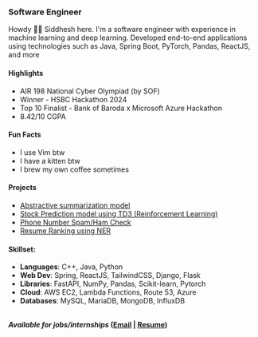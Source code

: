 ### Software Engineer

Howdy 👋🤠 Siddhesh here. I'm a software engineer with experience in machine learning and deep learning. Developed end-to-end applications using technologies such as Java, Spring Boot, PyTorch, Pandas, ReactJS, and more

#### Highlights
- AIR 198 National Cyber Olympiad (by SOF)
- Winner - HSBC Hackathon 2024
- Top 10 Finalist - Bank of Baroda x Microsoft Azure Hackathon
- 8.42/10 CGPA

#### Fun Facts
- I use Vim btw
- I have a kitten btw
- I brew my own coffee sometimes

#### Projects
- <a href="https://huggingface.co/siddheshtv/abstractive_summarization" target="_blank">Abstractive summarization model</a>
- <a href="https://github.com/siddheshtv/td3-stock-aapl" target="_blank">Stock Prediction model using TD3 (Reinforcement Learning)</a>
- <a href="https://github.com/siddheshtv/phone-spam" target="_blank">Phone Number Spam/Ham Check</a>
- <a href="https://github.com/siddheshtv/resume_ner_rankmatchV2" target="_blank">Resume Ranking using NER</a>

#### Skillset:
- <strong>Languages</strong>: C++, Java, Python
- <strong>Web Dev</strong>: Spring, ReactJS, TailwindCSS, Django, Flask
- <strong>Libraries</strong>: FastAPI, NumPy, Pandas, Scikit-learn, Pytorch
- <strong>Cloud</strong>: AWS EC2, Lambda Functions, Route 53, Azure
- <strong>Databases</strong>: MySQL, MariaDB, MongoDB, InfluxDB

<br />
<strong><em>Available for jobs/internships</em> (<a href="mailto:heykulthe@gmail.com">Email</a> | <a href="https://drive.google.com/file/d/1qJHKdA18zMosWKytYrQ9JdFH6VF4mn1C/view?usp=sharing" target="_blank">Resume</a>)</strong>
